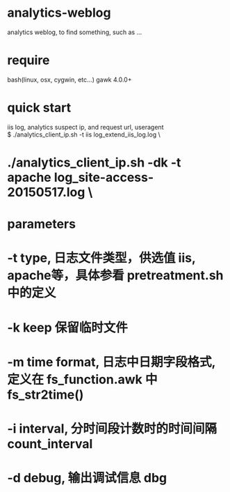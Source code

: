 # analytics-weblog
analytics weblog, to find something, such as ...

# require
bash(linux, osx, cygwin, etc...)
gawk 4.0.0+


# quick start
iis log, analytics suspect ip, and request url, useragent \
$ ./analytics_client_ip.sh -t iis log_extend_iis_log.log \
# ./analytics_client_ip.sh -dk -t apache log_site-access-20150517.log \

# parameters

#   -t      type, 日志文件类型，供选值 iis, apache等，具体参看 pretreatment.sh 中的定义
#   -k      keep 保留临时文件
#   -m      time format, 日志中日期字段格式, 定义在 fs_function.awk 中 fs_str2time()
#   -i      interval, 分时间段计数时的时间间隔 count_interval
#   -d      debug, 输出调试信息 dbg



